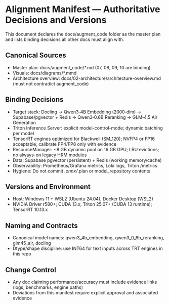 # Alignment Manifest — Authoritative Decisions and Versions

This document declares the docs/augment_code folder as the master plan and lists binding decisions all other docs must align with.

## Canonical Sources
- Master plan: docs/augment_code/*.md (07, 08, 09, 10 are binding)
- Visuals: docs/diagrams/*.mmd
- Architecture overview: docs/02-architecture/architecture-overview.md (must not contradict augment_code)

## Binding Decisions
- Target stack: Docling → Qwen3‑4B Embedding (2000‑dim) → Supabase/pgvector + Redis → Qwen3‑0.6B Reranking → GLM‑4.5 Air Generation
- Triton Inference Server: explicit model-control-mode; dynamic batching per model
- TensorRT engines optimized for Blackwell (SM_120); NVFP4 or FP16 acceptable; calibrate FP4/FP8 only with evidence
- ResourceManager: ~8 GB dynamic pool on 16 GB GPU; LRU evictions; no always-on legacy HRM modules
- Data: Supabase pgvector (persistent) + Redis (working memory/cache)
- Observability: Prometheus/Grafana metrics, Loki logs, Triton /metrics
- Hygiene: Do not commit *.onnx/*.plan or model_repository contents

## Versions and Environment
- Host: Windows 11 + WSL2 (Ubuntu 24.04), Docker Desktop (WSL2)
- NVIDIA Driver r580+; CUDA 13.x; Triton 25.07+ (CUDA 13 runtime); TensorRT 10.13.x

## Naming and Contracts
- Canonical model names: qwen3_4b_embedding, qwen3_0_6b_reranking, glm45_air, docling
- Dtype/shape discipline: use INT64 for text inputs across TRT engines in this repo

## Change Control
- Any doc claiming performance/accuracy must include evidence links (logs, benchmarks, engine paths)
- Deviations from this manifest require explicit approval and associated evidence

